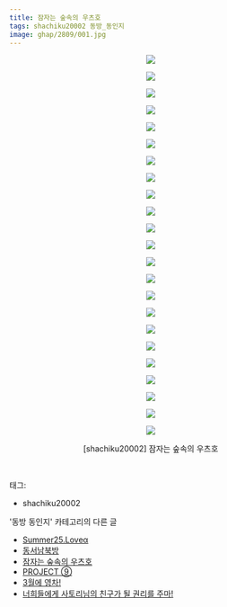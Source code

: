 ```yaml
---
title: 잠자는 숲속의 우츠호
tags: shachiku20002 동방_동인지
image: ghap/2809/001.jpg
---
```

<div class="article">
<p style="text-align: center; clear: none; float: none;"><img src="{{ site.nasurl }}/ghap/2809/001.jpg"/></p>
<p style="text-align: center; clear: none; float: none;"><img src="{{ site.nasurl }}/ghap/2809/002.jpg"/></p>
<p style="text-align: center; clear: none; float: none;"><img src="{{ site.nasurl }}/ghap/2809/003.jpg"/></p>
<p style="text-align: center; clear: none; float: none;"><img src="{{ site.nasurl }}/ghap/2809/004.jpg"/></p>
<p style="text-align: center; clear: none; float: none;"><img src="{{ site.nasurl }}/ghap/2809/005.jpg"/></p>
<p style="text-align: center; clear: none; float: none;"><img src="{{ site.nasurl }}/ghap/2809/006.jpg"/></p>
<p style="text-align: center; clear: none; float: none;"><img src="{{ site.nasurl }}/ghap/2809/007.jpg"/></p>
<p style="text-align: center; clear: none; float: none;"><img src="{{ site.nasurl }}/ghap/2809/008.jpg"/></p>
<p style="text-align: center; clear: none; float: none;"><img src="{{ site.nasurl }}/ghap/2809/009.jpg"/></p>
<p style="text-align: center; clear: none; float: none;"><img src="{{ site.nasurl }}/ghap/2809/010.jpg"/></p>
<p style="text-align: center; clear: none; float: none;"><img src="{{ site.nasurl }}/ghap/2809/011.jpg"/></p>
<p style="text-align: center; clear: none; float: none;"><img src="{{ site.nasurl }}/ghap/2809/012.jpg"/></p>
<p style="text-align: center; clear: none; float: none;"><img src="{{ site.nasurl }}/ghap/2809/013.jpg"/></p>
<p style="text-align: center; clear: none; float: none;"><img src="{{ site.nasurl }}/ghap/2809/014.jpg"/></p>
<p style="text-align: center; clear: none; float: none;"><img src="{{ site.nasurl }}/ghap/2809/015.jpg"/></p>
<p style="text-align: center; clear: none; float: none;"><img src="{{ site.nasurl }}/ghap/2809/016.jpg"/></p>
<p style="text-align: center; clear: none; float: none;"><img src="{{ site.nasurl }}/ghap/2809/017.jpg"/></p>
<p style="text-align: center; clear: none; float: none;"><img src="{{ site.nasurl }}/ghap/2809/018.jpg"/></p>
<p style="text-align: center; clear: none; float: none;"><img src="{{ site.nasurl }}/ghap/2809/019.jpg"/></p>
<p style="text-align: center; clear: none; float: none;"><img src="{{ site.nasurl }}/ghap/2809/020.jpg"/></p>
<p style="text-align: center; clear: none; float: none;"><img src="{{ site.nasurl }}/ghap/2809/021.jpg"/></p>
<p style="text-align: center; clear: none; float: none;"><img src="{{ site.nasurl }}/ghap/2809/022.jpg"/></p>
<p style="text-align: center; clear: none; float: none;"><img src="{{ site.nasurl }}/ghap/2809/023.jpg"/></p>
<p style="text-align: center; clear: none; float: none;">[shachiku20002] 잠자는 숲속의 우츠호</p>
<p><br/></p>
</div><div class="tagTrail">
<p>태그: </p>
<ul>
<li>shachiku20002</li>
</ul>
</div><div class="another">
<p>'동방 동인지' 카테고리의 다른 글</p>
<ul>
<li><a href="/2016-12-02-ghap_2811">Summer25.Loveα</a></li>
<li><a href="/2016-12-02-ghap_2810">동서남북방</a></li>
<li><a href="/2016-12-01-ghap_2809">잠자는 숲속의 우츠호</a></li>
<li><a href="/2016-12-01-ghap_2807">PROJECT ⑨</a></li>
<li><a href="/2016-12-01-ghap_2806">3월에 영차!</a></li>
<li><a href="/2016-12-01-ghap_2805">너희들에게 사토리님의 친구가 될 권리를 주마!</a></li>
</ul>
</div><div class="cb_module cb_fluid">
<div class="cb_wrt cb_profile">
</div><!-- commentList close -->
</div>